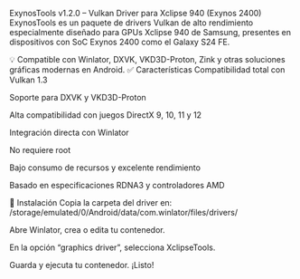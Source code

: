ExynosTools v1.2.0 – Vulkan Driver para Xclipse 940 (Exynos 2400)
ExynosTools es un paquete de drivers Vulkan de alto rendimiento especialmente diseñado para GPUs Xclipse 940 de Samsung, presentes en dispositivos con SoC Exynos 2400 como el Galaxy S24 FE.

💡 Compatible con Winlator, DXVK, VKD3D-Proton, Zink y otras soluciones gráficas modernas en Android.
✅ Características
Compatibilidad total con Vulkan 1.3

Soporte para DXVK y VKD3D-Proton

Alta compatibilidad con juegos DirectX 9, 10, 11 y 12

Integración directa con Winlator

No requiere root

Bajo consumo de recursos y excelente rendimiento

Basado en especificaciones RDNA3 y controladores AMD

🔧 Instalación
Copia la carpeta del driver en:
/storage/emulated/0/Android/data/com.winlator/files/drivers/

Abre Winlator, crea o edita tu contenedor.

En la opción “graphics driver”, selecciona XclipseTools.

Guarda y ejecuta tu contenedor. ¡Listo!
